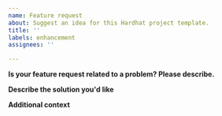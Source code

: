```yaml
---
name: Feature request
about: Suggest an idea for this Hardhat project template.
title: ''
labels: enhancement
assignees: ''

---
```


**Is your feature request related to a problem? Please describe.**

<!-- A clear and concise description of what the problem is. Ex. I'm always frustrated when [...] -->

**Describe the solution you'd like**

<!-- A clear and concise description of what you want to happen. -->

**Additional context**

<!-- Add any other context or screenshots about the feature request here. -->
